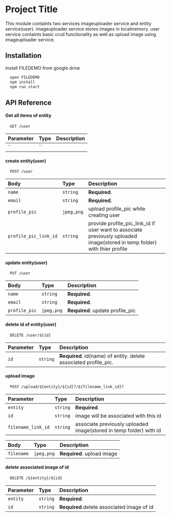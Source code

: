 
# Project Title

This module containts two services imageuploader service and entity service(user).
imageuploader service stores images in localmemory.
user service containts basic crud functionality as well as upload image using imageuploader service.


## Installation

Install FILEDEMO from google drive

```bash
  open FILEDEMO
  npm install 
  npm run start
```
    
## API Reference

#### Get all items of entity

```http
  GET /user
```

| Parameter | Type | Description |
| :-------- | :------- | :------------------------- |
| `` | `` | |

#### create entity(user)

```http
  POST /user
```

| Body | Type     | Description                       |
| :-------- | :------- | :-------------------------------- |
| `name`      | `string` | **Required**. |
| `email`      | `string` | **Required**. |
| `profile_pic`      | `jpeg,png` | upload profile_pic while creating user |
| `profile_pic_link_id`      | `string` | provide profile_pic_link_id if user want to associate previously uploaded image(stored in temp folder) with thier profile |

#### update entity(user)

```http
  PUT /user
```

| Body | Type     | Description                       |
| :-------- | :------- | :-------------------------------- |
| `name`      | `string` | **Required**. |
| `email`      | `string` | **Required**. |
| `profile_pic`      | `jpeg,png` | **Required**. update profile_pic |

#### delete id of entity(user)

```http
  DELETE /user/${id}
```

| Parameter | Type     | Description                       |
| :-------- | :------- | :-------------------------------- |
| `id`      | `string` | **Required**. id(name) of entity. delete associated profile_pic. |

#### upload image

```http
  POST /upload/${entity}/${id}?/${filename_link_id}?
```

| Parameter | Type     | Description                       |
| :-------- | :------- | :-------------------------------- |
| `entity`      | `string` | **Required**. |
| `id`      | `string` | image will be associated with this id |
| `filename_link_id`      | `string` | associate previously uploaded image(stored in temp folder) with id |

| Body | Type     | Description                       |
| :-------- | :------- | :-------------------------------- |
| `filename`      | `jpeg,png` | **Required**. upload image |

#### delete associated image of id

```http
  DELETE /${entity}/${id}
```

| Parameter | Type     | Description                       |
| :-------- | :------- | :-------------------------------- |
| `entity`      | `string` | **Required**. |
| `id`      | `string` | **Required**.delete associated image of id |